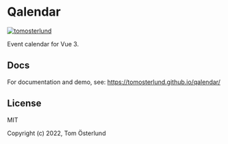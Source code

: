 # Qalendar

[![tomosterlund](https://circleci.com/gh/tomosterlund/qalendar.svg?style=shield)](https://app.circleci.com/pipelines/github/tomosterlund/qalendar/?branch=master)

Event calendar for Vue 3.

## Docs

For documentation and demo, see: https://tomosterlund.github.io/qalendar/

## License

MIT

Copyright (c) 2022, Tom Österlund

